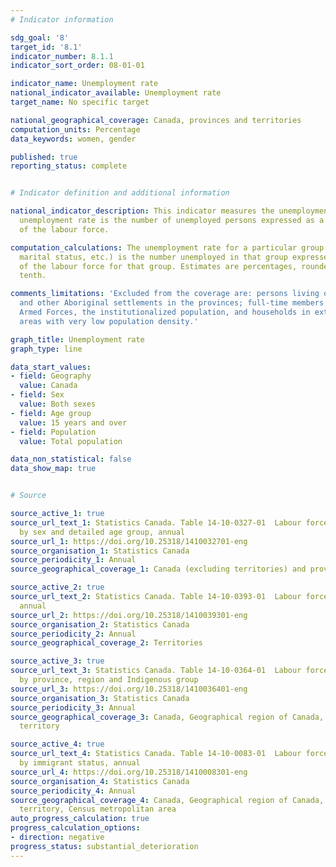 ```yaml
---
# Indicator information

sdg_goal: '8'
target_id: '8.1'
indicator_number: 8.1.1
indicator_sort_order: 08-01-01

indicator_name: Unemployment rate
national_indicator_available: Unemployment rate
target_name: No specific target

national_geographical_coverage: Canada, provinces and territories
computation_units: Percentage
data_keywords: women, gender

published: true
reporting_status: complete


# Indicator definition and additional information

national_indicator_description: This indicator measures the unemployment rate. The
  unemployment rate is the number of unemployed persons expressed as a percentage
  of the labour force.

computation_calculations: The unemployment rate for a particular group (age, sex,
  marital status, etc.) is the number unemployed in that group expressed as a percentage
  of the labour force for that group. Estimates are percentages, rounded to the nearest
  tenth.

comments_limitations: 'Excluded from the coverage are: persons living on reserves
  and other Aboriginal settlements in the provinces; full-time members of the Canadian
  Armed Forces, the institutionalized population, and households in extremely remote
  areas with very low population density.'

graph_title: Unemployment rate
graph_type: line

data_start_values:
- field: Geography
  value: Canada
- field: Sex
  value: Both sexes
- field: Age group
  value: 15 years and over
- field: Population
  value: Total population

data_non_statistical: false
data_show_map: true


# Source

source_active_1: true
source_url_text_1: Statistics Canada. Table 14-10-0327-01  Labour force characteristics
  by sex and detailed age group, annual
source_url_1: https://doi.org/10.25318/1410032701-eng
source_organisation_1: Statistics Canada
source_periodicity_1: Annual
source_geographical_coverage_1: Canada (excluding territories) and provinces

source_active_2: true
source_url_text_2: Statistics Canada. Table 14-10-0393-01  Labour force characteristics,
  annual
source_url_2: https://doi.org/10.25318/1410039301-eng
source_organisation_2: Statistics Canada
source_periodicity_2: Annual
source_geographical_coverage_2: Territories

source_active_3: true
source_url_text_3: Statistics Canada. Table 14-10-0364-01  Labour force characteristics
  by province, region and Indigenous group
source_url_3: https://doi.org/10.25318/1410036401-eng
source_organisation_3: Statistics Canada
source_periodicity_3: Annual
source_geographical_coverage_3: Canada, Geographical region of Canada, Province or
  territory

source_active_4: true
source_url_text_4: Statistics Canada. Table 14-10-0083-01  Labour force characteristics
  by immigrant status, annual
source_url_4: https://doi.org/10.25318/1410008301-eng
source_organisation_4: Statistics Canada
source_periodicity_4: Annual
source_geographical_coverage_4: Canada, Geographical region of Canada, Province or
  territory, Census metropolitan area
auto_progress_calculation: true
progress_calculation_options:
- direction: negative
progress_status: substantial_deterioration
---
```

